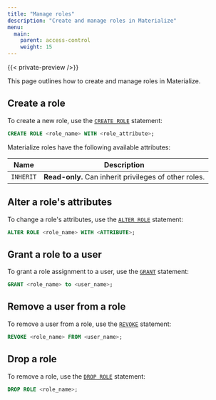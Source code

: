 ```yaml
---
title: "Manage roles"
description: "Create and manage roles in Materialize"
menu:
  main:
    parent: access-control
    weight: 15
---
```


{{< private-preview />}}

This page outlines how to create and manage roles in Materialize.

## Create a role

To create a new role, use the [`CREATE ROLE`](https://materialize.com/docs/sql/create-role/) statement:

```sql
CREATE ROLE <role_name> WITH <role_attribute>;
```

Materialize roles have the following available attributes:

| Name              | Description                                                                 |
|-------------------|-----------------------------------------------------------------------------|
| `INHERIT`         | **Read-only.** Can inherit privileges of other roles.                       |

## Alter a role's attributes

To change a role's attributes, use the [`ALTER ROLE`](https://materialize.com/docs/sql/alter-role/) statement:

```sql
ALTER ROLE <role_name> WITH <ATTRIBUTE>;
```

## Grant a role to a user

To grant a role assignment to a user, use the [`GRANT`](https://materialize.com/docs/sql/grant-role/) statement:

```sql
GRANT <role_name> to <user_name>;
```

## Remove a user from a role

To remove a user from a role, use the [`REVOKE`](https://materialize.com/docs/sql/revoke-role/) statement:

```sql
REVOKE <role_name> FROM <user_name>;
```

## Drop a role

To remove a role, use the [`DROP ROLE`](https://materialize.com/docs/sql/drop-role/) statement:

```sql
DROP ROLE <role_name>;
```
